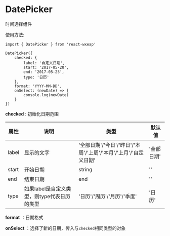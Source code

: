# DatePicker

时间选择组件

使用方法:

```
import { DatePicker } from 'react-wxeap'

DatePicker({
    checked: { 
        label: '自定义日期',
        start: '2017-05-20',
        end: '2017-05-25',
        type: '日历'
    },
    format: 'YYYY-MM-DD',
    onSelect: (newDate) => {
        console.log(newDate)
    }
})

```

**checked** : 初始化日期范围

| 属性 | 说明 | 类型 | 默认值 |
| ----|-----|------|------ |
| label | 显示的文字 | '全部日期'/'今日'/'昨日'/'本周'/'上周'/'本月'/'上月'/'自定义日期'  | '全部日期' |
| start | 开始日期 | string | '' |
| end | 结束日期 | end | '' |
| type | 如果label是自定义类型，则type代表日历的类型 | '日历'/'周历'/'月历'/'季度' | '日历' |

**format** ：日期格式

**onSelect** ：选择了新的日期，传入与`checked`相同类型的对象